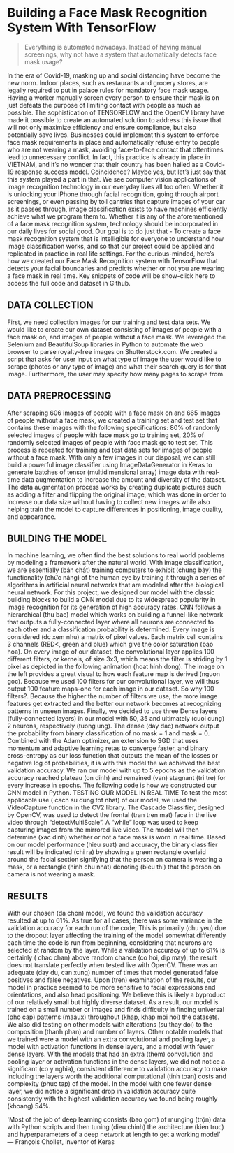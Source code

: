 # Building a Face Mask Recognition System With TensorFlow
> Everything is automated nowadays. Instead of having manual screenings, why not have a system that automatically detects face mask usage?

In the era of Covid-19, masking up and social distancing have become the new norm. Indoor places, such as restaurants and grocery stores, are legally required to put in palace rules for mandatory face mask usage. Having a worker manually screen every person to ensure their mask is on just defeats the purpose of limiting contact with people as much as possible.
The sophistication of TENSORFLOW and the OpenCV library have made it possible to create an automated solution to address this issue that will not only maximize efficiency and ensure compliance, but also potentially save lives. Businesses could implement this system to enforce face mask requirements in place and automatically refuse entry to people who are not wearing a mask, avoiding face-to-face contact that oftentimes lead to unnecessary conflict. In fact, this practice is already in place in VIETNAM, and it’s no wonder that their country has been hailed as a Covid-19 response success model. Coincidence? Maybe yes, but let’s just say that this system played a part in that.
We see computer vision applications of image recognition technology in our everyday lives all too often. Whether it is unlocking your iPhone through facial recognition, going through airport screenings, or even passing by toll gantries that capture images of your car as it passes through, image classification exists to have machines efficiently achieve what we program them to. Whether it is any of the aforementioned of a face mask recognition system, technology should be incorporated in our daily lives for social good. Our goal is to do just that - To create a face mask recognition system that is intelligible for everyone to understand how image classification works, and so that our project could be applied and replicated in practice in real life settings. For the curious-minded, here’s how we created our Face Mask Recognition system with TensorFlow that detects your facial boundaries and predicts whether or not you are wearing a face mask in real time. Key snippets of code will be show-click here to access the full code and dataset in Github.

## DATA COLLECTION
First, we need collection images for our training and test data sets. We would like to create our own dataset consisting of images of people with a face mask on, and images of people without a face mask. We leveraged the Selenium and BeautifulSoup libraries in Python to automate the web browser to parse royalty-free images on Shutterstock.com. We created a script that asks for user input on what type of image the user would like to scrape (photos or any type of image) and what their search query is for that image. Furthermore, the user may specify how many pages to scrape from.

## DATA PREPROCESSING
After scraping 606 images of people with a face mask on and 665 images of people without a face mask, we created a training set and test set that contains these images with the following specifications: 80% of randomly selected images of people with face mask go to training set, 20% of randomly selected images of people with face mask go to test set. This process is repeated for training and test data sets for images of people without a face mask.
With only a few images in our disposal, we can still build a powerful image classifier using ImageDataGenerator in Keras to generate batches of tensor (multidimensional array) image data with real-time data augmentation to increase the amount and diversity of the dataset. The data augmentation process works by creating duplicate pictures such as adding a filter and flipping the original image, which was done in order to increase our data size without having to collect new images while also helping train the model to capture differences in positioning, image quality, and appearance.

## BUILDING THE MODEL
In machine learning, we often find the best solutions to real world problems by modeling a framework after the natural world. With image classification, we are essentially (bản chất) training computers to exhibit (chưng bày) the functionality (chức năng) of the human eye by training it through a series of algorithms in artificial neural networks that are modeled after the biological neural network. For this project, we designed our model with the classic building blocks to build a CNN model due to its widespread popularity in image recognition for its generation of high accuracy rates. CNN follows a hierarchical (thu bac) model which works on building a funnel-like network that outputs a fully-connected layer where all neurons are connected to each other and a classification probability is determined.
Every image is considered (dc xem nhu) a matrix of pixel values. Each matrix cell contains 3 channels (RED<, green and blue) which give the color saturation (bao hoa). On every image of our dataset, the convolutional layer applies 100 different filters, or kernels, of size 3x3, which means the filter is striding by 1 pixel as depicted in the following animation (hoat hinh dong).
The image on the left provides a great visual to how each feature map is derived (nguon goc). Because we used 100 filters for our convolutional layer, we will thus output 100 feature maps-one for each image in our dataset.
So why 100 filters?. Because the higher the number of filters we use, the more image features get extracted and the better our network becomes at recognizing patterns in unseen images.
Finally, we decided to use three Dense layers (fully-connected layers) in our model with 50, 35 and ultimately (cuoi cung) 2 neurons, respectively (tuong ung). The dense (day dac) network output the probability from binary classification of no mask = 1 and mask = 0.
Combined with the Adam optimizer, an extension to SGD that uses momentum and adaptive learning retas to converge faster, and binary cross-entropy as our loss function that outputs the mean of the losses or negative log of probabilities, it is with this model the we achieved the best validation accuracy. We ran our model with up to 5 epochs as the validation accuracy reached plateau (on dinh) and remained (van) stagnant (tri tre) for every increase in epochs. The following code is how we constructed our CNN model in Python.
TESTING OUR MODEL IN REAL TIME
To test the most applicable use ( cach su dung tot nhat) of our model, we used the VideoCapture function in the CV2 library. The Cascade Classifier, designed by OpenCV, was used to detect the frontal (tran tren mat) face in the live video through “detectMultiScale”. A “while” loop was used to keep capturing images from the mirrored live video. The model will then determine (xac dinh) whether or not a face mask is worn in real time. Based on our model performance (hieu suat) and accuracy, the binary classifier result will be indicated (chi ra) by showing a green rectangle overlaid around the facial section signifying that the person on camera is wearing a mask, or a rectangle (hinh chu nhat) denoting (bieu thi) that the person on camera is not wearing a mask.

## RESULTS
With our chosen (da chon) model, we found the validation accuracy resulted at up to 61%. As true for all cases, there was some variance in the validation accuracy for each run of the code; This is primarily (chu yeu) due to the dropout layer affecting the training of the model somewhat differently each time the code is run from beginning, considering that neurons are selected at random by the layer.
While a validation accuracy of up to 61% is certainly ( chac chan) above random chance (co hoi, dip may), the result does not translate perfectly when tested live with OpenCV. There was an adequate (day du, can xung) number of times that model generated false positives and false negatives. Upon (tren) examination of the results, our model in practice seemed to be more sensitive to facial expressions and orientations, and also head positioning. We believe this is likely a byproduct of our relatively small but highly diverse dataset. As a result, our model is trained on a small number or images and finds difficulty in finding universal (pho cap) patterns (maaux) throughout (khap, khap moi noi) the datasets.
We also did testing on other models with alterations (su thay doi) to the composition (thanh phan) and number of layers. Other notable models that we trained were a model with an extra convolutional and pooling layer, a model with activation functions in dense layers, and a model with fewer dense layers. With the models that had an extra (them) convolution and pooling layer or activation functions in the dense layers, we did not notice a significant (co y nghia), consistent  difference to validation accuracy to make including the layers worth the additional computational  (tinh toan) costs and complexity (phuc tap) of the model. In the model with one fewer dense layer, we did notice a significant drop in validation accuracy quite consistently with the highest validation accuracy we found being roughly (khoang) 54%.

'Most of the job of deep learning consists (bao gom) of munging (trộn) data with Python scripts and then tuning (dieu chinh) the architecture (kien truc) and hyperparameters of a deep network at length to get a working model' — François Chollet, inventor of Keras
